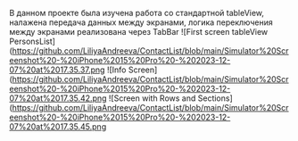 В данном проекте была изучена работа со стандартной tableView, налажена передача данных между экранами,
логика переключения между экранами реализована через TabBar
![First screen tableView PersonsList](https://github.com/LiliyaAndreeva/ContactList/blob/main/Simulator%20Screenshot%20-%20iPhone%2015%20Pro%20-%202023-12-07%20at%2017.35.37.png
![Info Screen](https://github.com/LiliyaAndreeva/ContactList/blob/main/Simulator%20Screenshot%20-%20iPhone%2015%20Pro%20-%202023-12-07%20at%2017.35.42.png
![Screen with Rows and Sections](https://github.com/LiliyaAndreeva/ContactList/blob/main/Simulator%20Screenshot%20-%20iPhone%2015%20Pro%20-%202023-12-07%20at%2017.35.45.png
